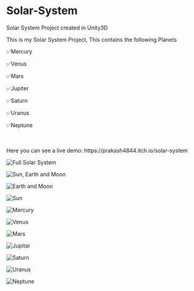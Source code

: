 # Solar-System
Solar System Project created in Unity3D

This is my Solar System Project, This contains the following Planets

✅Mercury

✅Venus

✅Mars

✅Jupiter 

✅Saturn

✅Uranus

✅Neptune


<br>
<br>
Here you can see a live demo: https://prakash4844.itch.io/solar-system

![Full Solar System](https://github.com/Prakash4844/Solar-System/blob/main/Screenshots/Full%20Solar%20system.jpg)

![Sun, Earth and Moon](https://raw.githubusercontent.com/Prakash4844/Solar-System/main/Screenshots/Screenshot_1.jpg)

![Earth and Moon](https://github.com/Prakash4844/Solar-System/blob/main/Screenshots/Earth%20and%20Moon.jpg)

![Sun](https://github.com/Prakash4844/Solar-System/blob/main/Screenshots/SUN.jpg)

![Mercury](https://github.com/Prakash4844/Solar-System/blob/main/Screenshots/Mercury.jpg)

![Venus](https://github.com/Prakash4844/Solar-System/blob/main/Screenshots/Venus.jpg)

![Mars](https://github.com/Prakash4844/Solar-System/blob/main/Screenshots/Mars.jpg)

![Jupitar](https://github.com/Prakash4844/Solar-System/blob/main/Screenshots/Jupitar.jpg)

![Saturn](https://github.com/Prakash4844/Solar-System/blob/main/Screenshots/Saturn%20without%20ring.jpg)

![Uranus](https://github.com/Prakash4844/Solar-System/blob/main/Screenshots/Uranus.jpg)

![Neptune](https://github.com/Prakash4844/Solar-System/blob/main/Screenshots/Neptune.jpg)
